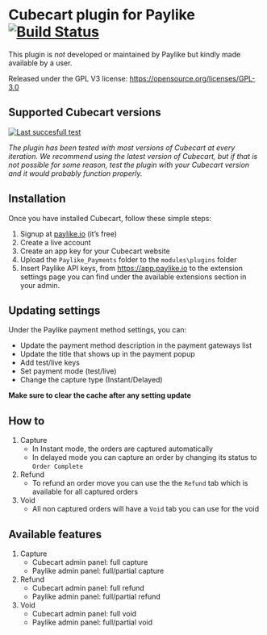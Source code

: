 # Cubecart plugin for Paylike [![Build Status](https://travis-ci.com/ionutcalara/cubecart-6.x.svg?branch=master)](https://travis-ci.com/github/ionutcalara/cubecart-6.x)

This plugin is *not* developed or maintained by Paylike but kindly made
available by a user.

Released under the GPL V3 license: https://opensource.org/licenses/GPL-3.0

## Supported Cubecart versions

[![Last succesfull test](https://log.derikon.ro/api/v1/log/read?tag=cubecart&view=svg&label=Cubecart&key=ecommerce&background=69b9ce)](https://log.derikon.ro/api/v1/log/read?tag=cubecart&view=html)

*The plugin has been tested with most versions of Cubecart at every iteration. We recommend using the latest version of Cubecart, but if that is not possible for some reason, test the plugin with your Cubecart version and it would probably function properly.*

## Installation

Once you have installed Cubecart, follow these simple steps:
1. Signup at [paylike.io](https://paylike.io) (it’s free)
1. Create a live account
1. Create an app key for your Cubecart website
1. Upload the `Paylike_Payments` folder to the `modules\plugins` folder
1. Insert Paylike API keys, from https://app.paylike.io to the extension settings page you can find under the available extensions section in your admin.
     
## Updating settings

Under the Paylike payment method settings, you can:
   * Update the payment method description in the payment gateways list
   * Update the title that shows up in the payment popup 
   * Add test/live keys
   * Set payment mode (test/live)
   * Change the capture type (Instant/Delayed) 
 
**Make sure to clear the cache after any setting update** 

## How to
  
1. Capture
   * In Instant mode, the orders are captured automatically
   * In delayed mode you can capture an order by changing its status to `Order Complete`
2. Refund
   * To refund an order move you can use the the `Refund` tab which is available for all captured orders
3. Void
   * All non captured orders will have a `Void` tab you can use for the void
   
## Available features
  
1. Capture
   * Cubecart admin panel: full capture
   * Paylike admin panel: full/partial capture
2. Refund
   * Cubecart admin panel: full refund
   * Paylike admin panel: full/partial refund
3. Void
   * Cubecart admin panel: full void
   * Paylike admin panel: full/partial void
     
